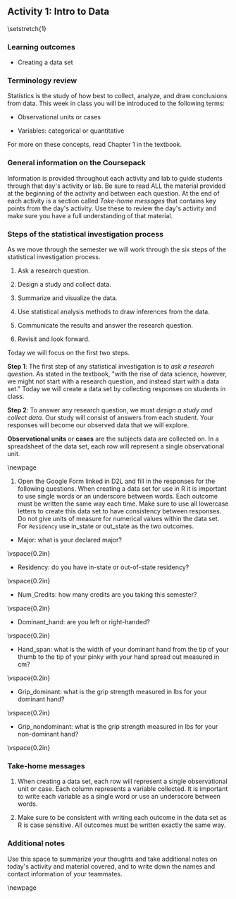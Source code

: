 ## Activity 1:  Intro to Data

\setstretch{1}

### Learning outcomes

<!-- * Identify observational units, variables, and variable types in a statistical study. -->

<!-- * Identify biased sampling methods. -->

* Creating a data set

### Terminology review
Statistics is the study of how best to collect, analyze, and draw conclusions from data.  This week in class you will be introduced to the following terms:

* Observational units or cases

* Variables: categorical or quantitative 

For more on these concepts, read Chapter 1 in the textbook.

### General information on the Coursepack

Information is provided throughout each activity and lab to guide students through that day's activity or lab. Be sure to read ALL the material provided at the beginning of the activity and between each question. At the end of each activity is a section called *Take-home messages* that contains key points from the day's activity. Use these to review the day's activity and make sure you have a full understanding of that material.

<!-- ### General information on labs -->

<!-- On Friday of each week you will complete a lab. Questions are selected from each lab to be turned in on Gradescope.  The questions to be submitted on Gradescope are bolded in the lab.  As you work through the lab have the Gradescope lab assignment open so that you can answer those questions as you go.  Today's activity is Lab 1 in Gradescope for practice submitting as a group. -->

### Steps of the statistical investigation process 

As we move through the semester we will work through the six steps of the statistical investigation process.  

1. Ask a research question.

2. Design a study and collect data. 

3. Summarize and visualize the data. 

4. Use statistical analysis methods to draw inferences from the data. 

5. Communicate the results and answer the research question. 

6. Revisit and look forward.

Today we will focus on the first two steps.

**Step 1**: The first step of any statistical investigation is to *ask a research question*.  As stated in the textbook, "with the rise of data science, however, we might not start with a research question, and instead start with a data set."  Today we will create a data set by collecting responses on students in class.

**Step 2**: To answer any research question, we must *design a study and collect data*. Our study will consist of answers from each student.  Your responses will become our observed data that we will explore.  

**Observational units** or **cases** are the subjects data are collected on. In a spreadsheet of the data set, each row will represent a single observational unit.  

<!-- 1. What are the observational units or cases for today's study?  -->

<!-- \vspace{0.2in} -->

<!-- 2. How many students are in class today? This is the **sample size**. -->

<!-- \vspace{0.2in} -->

<!-- A **variable** is information collected or measured on each observational unit or case. Each column in a data set will represent a different variable. The rows in a data set represent the observational units.  -->

<!-- We will look at two types of variables: **quantitative** and **categorical** (see Figure \@ref(fig:types-of-variables)).  -->

<!-- Quantitative variables are numerical measurements that can be discrete (whole, non-negative numbers) or continuous (any value within an interval).  The number of pets one owns would be a discrete variable as you can not have a partial pet.  GPA would be a continuous variable ranging from 0 to 4.0.  -->

<!-- The outcome of a categorical variable is a group or category such as eye color, state of residency, class ranking, or whether or not a student lives on campus. Categorical variables with a natural ordering are considered ordinal variables while those without a natural ordering are considered nominal variables.  All categorical variables will be treated as nominal for analysis in this course.  -->

<!-- ```{r types-of-variables, fig.align = "center", out.width="50%", fig.cap="Types of variables."} -->
<!-- include_graphics("images/variables.png") -->
<!-- ``` -->

\newpage

1. Open the Google Form linked in D2L and fill in the responses for the following questions.  When creating a data set for use in R it is important to use single words or an underscore between words. Each outcome must be written the same way each time.  Make sure to use all lowercase letters to create this data set to have consistency between responses.  Do not give units of measure for numerical values within the data set.  For `Residency` use in_state or out_state as the two outcomes.

* Major: what is your declared major?

\vspace{0.2in}

* Residency: do you have in-state or out-of-state residency?

\vspace{0.2in}

* Num_Credits: how many credits are you taking this semester?

\vspace{0.2in}

* Dominant_hand: are you left or right-handed?

\vspace{0.2in}

* Hand_span:  what is the width of your dominant hand from the tip of your thumb to the tip of your pinky with your hand spread out measured in cm?

\vspace{0.2in}

* Grip_dominant: what is the grip strength measured in lbs for your dominant hand?

\vspace{0.2in}

* Grip_nondominant: what is the grip strength measured in lbs for your non-dominant hand?

\vspace{0.2in}

<!-- 4. The header for each column describes each variable measured on the observational unit. When writing a variable we need to specify what we are measuring.  For example, the column header `Residency` in our data set represents the variable *whether a student has in-state or out-of-state residency* not *what state a student is from*.  For each column of data, fill in the following table to write out the variable we are collecting on each observational unit in this study and the type of each variable. -->

<!-- \begin{center} -->
<!-- \begin{tabular}{|l|p{2.5in}|p{1.5in}|} \hline -->
<!-- Column & Variable & Type of Variable  \\ \hline -->
<!-- Major & & \\  -->
<!-- & & \\ \hline -->
<!-- Residency & & \\  -->
<!-- & & \\ \hline -->
<!-- Forearm Length & & \\  -->
<!-- & & \\ \hline -->
<!-- Num Credits & & \\  -->
<!-- & & \\ \hline -->
<!-- \end{tabular} -->
<!-- \end{center} -->

<!-- 5. Review the completed data set with your table.  Remember that when creating a data set for use in R it is important to use single words or an underscore between words.  Each outcome must be written the same way each time to have consistency between responses.  Do not give units of measure for numerical values.  Write down some issues found with the created class data set. -->

### Take-home messages

<!-- 1. There are two types of variables: categorical (groups) and quantitative (numerical measures). -->


1. When creating a data set, each row will represent a single observational unit or case. Each column represents a variable collected. It is important to write each variable as a single word or use an underscore between words.

2. Make sure to be consistent with writing each outcome in the data set as R is case sensitive.  All outcomes must be written exactly the same way.

### Additional notes

Use this space to summarize your thoughts and take additional notes on today's activity and material covered, and to write down the names and contact information of your teammates.

\newpage
